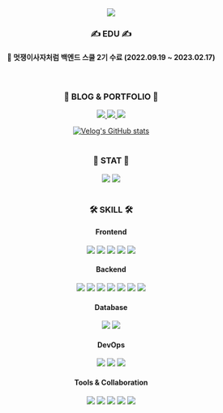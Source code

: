 <div align="center">
  <img src="https://capsule-render.vercel.app/api?type=waving&color=0:b68fff,100:0055ff&height=180&text=백엔드%20개발자,%20오형상입니다💡&animation=&fontColor=ffffff&fontSize=50" />

  ### ✍ EDU ✍ 
  #### 🦁 멋쟁이사자처럼 백엔드 스쿨 2기 수료 (2022.09.19 ~ 2023.02.17)

  <br>

  ### 📄 BLOG & PORTFOLIO 📄 
  
  <a href="https://velog.io/@zvyg1023">
    <img src="https://img.shields.io/badge/-Velog-20C997?style=flat-square&logo=Velog&logoColor=white"/>
  </a>
<a href="https://until.blog/@zvyg1023">
  <img src="https://img.shields.io/badge/Until-20C997?style=flat-square"/>
</a>
  <a href="https://oh-hyeongsang.notion.site/fbd75c68e81447388d86de472c46c328">
    <img src="https://img.shields.io/badge/-이력서-000000?style=flat-square&logo=Notion&logoColor=white"/>
  </a>
  
  [![Velog's GitHub stats](https://velog-readme-stats.vercel.app/api/list?name=zvyg1023)](https://velog.io/@zvyg1023) 
  <br>
  <br>

  ### 🚀 STAT 🚀
  <img src="https://github-readme-stats.vercel.app/api?username=ohy1023"/>
  <img src="http://mazassumnida.wtf/api/v2/generate_badge?boj=zvyg1023"/>

  <br>
 
</div>

<br>

<div align="center">

### 🛠 SKILL 🛠

#### Frontend

<img src="https://img.shields.io/badge/React-61DAFB?style=for-the-badge&logo=React&logoColor=white">
<img src="https://img.shields.io/badge/JavaScript-F7DF1E?style=for-the-badge&logo=JavaScript&logoColor=black">
<img src="https://img.shields.io/badge/TypeScript-3178C6?style=for-the-badge&logo=TypeScript&logoColor=white">
<img src="https://img.shields.io/badge/HTML5-E34F26?style=for-the-badge&logo=HTML5&logoColor=white">
<img src="https://img.shields.io/badge/CSS3-1572B6?style=for-the-badge&logo=CSS3&logoColor=white">

#### Backend

<img src="https://img.shields.io/badge/Python-3776AB?style=for-the-badge&logo=Python&logoColor=white"/>
<img src="https://img.shields.io/badge/Java-007396?style=for-the-badge&logo=Java&logoColor=white">
<img src="https://img.shields.io/badge/Spring%20Boot-6DB33F?style=for-the-badge&logo=springboot&logoColor=white">
<img src="https://img.shields.io/badge/Spring%20Security-6DB33F?style=for-the-badge&logo=springsecurity&logoColor=white">
<img src="https://img.shields.io/badge/JPA-007396?style=for-the-badge">
<img src="https://img.shields.io/badge/JWT-000000?style=for-the-badge&logo=JSON%20Web%20Tokens&logoColor=white">
<img src="https://img.shields.io/badge/REST%20API-6DB33F?style=for-the-badge">

#### Database

<img src="https://img.shields.io/badge/MySQL-4479A1?style=for-the-badge&logo=mysql&logoColor=white">
<img src="https://img.shields.io/badge/Redis-DC382D?style=for-the-badge&logo=Redis&logoColor=white">
<br/>

#### DevOps

<img src="https://img.shields.io/badge/Docker-2496ED?style=for-the-badge&logo=docker&logoColor=white">
<img src="https://img.shields.io/badge/AWS%20S3-569A31?style=for-the-badge&logo=Amazon%20S3&logoColor=white">
<img src="https://img.shields.io/badge/AWS%20EC2-FF9900?style=for-the-badge&logo=Amazon%20EC2&logoColor=white">
<br/>

#### Tools & Collaboration

<img src="https://img.shields.io/badge/PyCharm-000000?style=for-the-badge&logo=PyCharm&logoColor=white">
<img src="https://img.shields.io/badge/IntelliJ%20IDEA-000000?style=for-the-badge&logo=IntelliJ%20IDEA&logoColor=white">
<img src="https://img.shields.io/badge/GitHub-181717?style=for-the-badge&logo=GitHub&logoColor=white">
<img src="https://img.shields.io/badge/GitLab-FC6D26?style=for-the-badge&logo=GitLab&logoColor=white">
<img src="https://img.shields.io/badge/Notion-000000?style=for-the-badge&logo=Notion&logoColor=white">

<br/>

</div>
